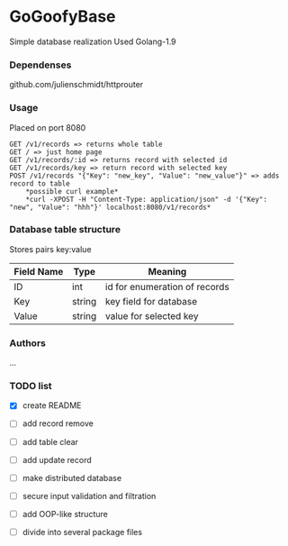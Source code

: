 # GoGoofyBase

Simple database realization
Used Golang-1.9

### Dependenses

github.com/julienschmidt/httprouter

### Usage

Placed on port 8080

```
GET /v1/records => returns whole table 
GET / => just home page
GET /v1/records/:id => returns record with selected id
GET /v1/records/key => return record with selected key
POST /v1/records "{"Key": "new_key", "Value": "new_value"}" => adds record to table
	*possible curl example*
	*curl -XPOST -H "Content-Type: application/json" -d '{"Key": "new", "Value": "hhh"}' localhost:8080/v1/records*
```

### Database table structure
Stores pairs key:value

Field Name 	| Type 		| Meaning
----------------|---------------|-----------------------------
ID 		| int 		| id for enumeration of records
Key 		| string 	| key field for database
Value 		| string 	| value for selected key



### Authors

...

### TODO list
- [x] create README
- [ ] add record remove
- [ ] add table clear
- [ ] add update record
- [ ] make distributed database
- [ ] secure input validation and filtration
- [ ] add OOP-like structure 
- [ ] divide into several package files

